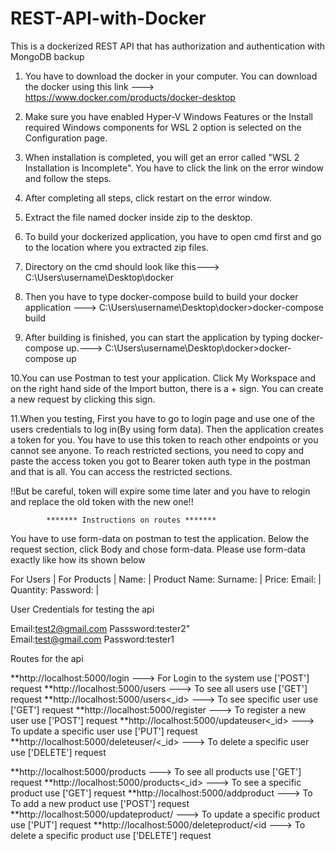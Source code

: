 # REST-API-with-Docker
This is a dockerized REST API that has authorization and authentication with MongoDB backup 


1. You have to download the docker in your computer. You can  download the docker using this link ---> https://www.docker.com/products/docker-desktop 

2. Make sure you have enabled Hyper-V Windows Features or the Install required Windows components for WSL 2 option is selected on the Configuration page.

3. When installation is completed, you will get an error called "WSL 2 Installation is Incomplete". You have to click the link on the error window and follow the steps. 

4. After completing all steps, click restart on the error window.

5. Extract the file named docker inside zip to the desktop.

6. To build your dockerized application, you have to open cmd first and go to the location where you extracted zip files.

7. Directory on the cmd should look like this---> C:\Users\username\Desktop\docker

8. Then you have to type docker-compose build to build your docker application ---> C:\Users\username\Desktop\docker>docker-compose build

9. After building is finished, you can start the application by typing docker-compose up.---> C:\Users\username\Desktop\docker>docker-compose up

10.You can use Postman to test your application. Click My Workspace and on the right hand side of the Import button, there is a + sign. You can create a new request by clicking this sign.

11.When you testing, First you have to go to login page and use one of the users credentials to log in(By using form data). Then the application creates a token for you. 
   You have to use this token to reach other endpoints or you cannot see anyone. To reach restricted sections, you need to copy and paste the access token you got to Bearer token auth type in the postman and that is all. 
   You can access the restricted sections. 

					
!!But be careful, token will expire some time later and you have to relogin and replace the old token with the new one!!


		    ******* Instructions on routes *******

You have to use form-data on postman to test the application.
Below the request section, click Body and chose form-data.
Please use form-data exactly like how its shown below

For Users	|	For Products
		|
Name:		|	Product Name:
Surname:	|	Price:
Email:		|	Quantity:
Password:	|

User Credentials for testing the api

Email:test2@gmail.com	Passsword:tester2"					
Email:test@gmail.com		Password:tester1

Routes for the api

**http://localhost:5000/login               ---> For Login to the system 		use ['POST'] request
**http://localhost:5000/users               ---> To see all users 			use ['GET'] request
**http://localhost:5000/users<_id>          ---> To see specific user 			use ['GET'] request
**http://localhost:5000/register            ---> To register a new user 		use ['POST'] request
**http://localhost:5000/updateuser<_id>     ---> To update a specific user 		use ['PUT'] request
**http://localhost:5000/deleteuser/<_id>    ---> To delete a specific user 		use ['DELETE'] request


**http://localhost:5000/products            ---> To see all products 			use ['GET'] request
**http://localhost:5000/products<_id>       ---> To see a specific product 		use ['GET'] request
**http://localhost:5000/addproduct          ---> To To add a new product 		use ['POST'] request
**http://localhost:5000/updateproduct/<id>  ---> To update a specific product 		use ['PUT'] request
**http://localhost:5000/deleteproduct/<id   ---> To delete a specific product 		use ['DELETE'] request
